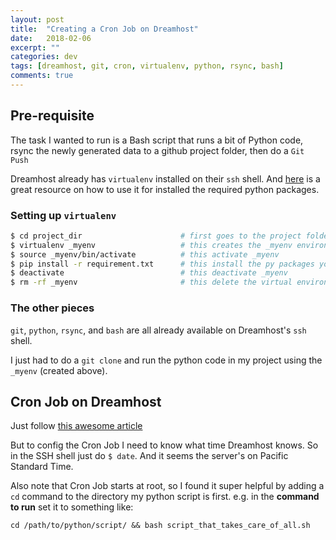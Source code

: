 ```yaml
---
layout: post
title:  "Creating a Cron Job on Dreamhost"
date:   2018-02-06
excerpt: ""
categories: dev
tags: [dreamhost, git, cron, virtualenv, python, rsync, bash]
comments: true
---
```


## Pre-requisite
The task I wanted to run is a Bash script that runs a bit of Python code, rsync the newly generated data to a github project folder, then do a `Git Push`

Dreamhost already has `virtualenv` installed on their `ssh` shell. And [here][1] is a great resource on how to use it for installed the required python packages.

### Setting up `virtualenv`
```sh
$ cd project_dir                      # first goes to the project folder
$ virtualenv _myenv                   # this creates the _myenv environment in project_dir
$ source _myenv/bin/activate          # this activate _myenv
$ pip install -r requirement.txt      # this install the py packages you need in _myenv
$ deactivate                          # this deactivate _myenv
$ rm -rf _myenv                       # this delete the virtual environment _myenv
```

### The other pieces
`git`, `python`, `rsync`, and `bash` are all already available on Dreamhost's `ssh` shell.

I just had to do a `git clone` and run the python code in my project using the `_myenv` (created above).

## Cron Job on Dreamhost
Just follow [this awesome article][2]

But to config the Cron Job I need to know what time Dreamhost knows. So in the SSH shell just do `$ date`. And it seems the server's on Pacific Standard Time.

Also note that Cron Job starts at root, so I found it super helpful by adding a `cd` command to the directory my python script is first. e.g. in the **command to run** set it to something like:
```
cd /path/to/python/script/ && bash script_that_takes_care_of_all.sh
```

[1]: http://docs.python-guide.org/en/latest/dev/virtualenvs/
[2]: https://help.dreamhost.com/hc/en-us/articles/215088668-How-do-I-create-a-cron-job-

